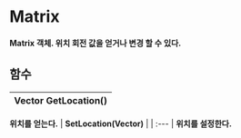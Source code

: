 # **Matrix**

 **Matrix 객체. 위치 회전 값을 얻거나 변경 할 수 있다.** 
## **함수**

| **Vector GetLocation()** |
| :--- |
 **위치를 얻는다.** 
| **SetLocation(Vector)** |
| :--- |
 **위치를 설정한다.** 
